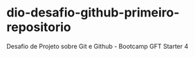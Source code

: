 # dio-desafio-github-primeiro-repositorio
Desafio de Projeto sobre Git e Github - Bootcamp GFT Starter 4
